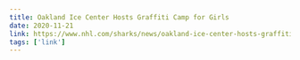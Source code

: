 ```yaml
---
title: Oakland Ice Center Hosts Graffiti Camp for Girls
date: 2020-11-21
link: https://www.nhl.com/sharks/news/oakland-ice-center-hosts-graffiti-camp-for-girls/c-319511992
tags: ['link']
---
```

